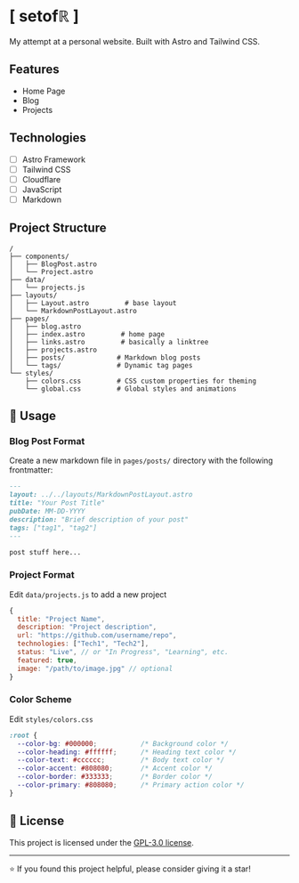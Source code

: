 # [ setofℝ ] 

My attempt at a personal website. Built with Astro and Tailwind CSS.

## Features

- Home Page
- Blog
- Projects

## Technologies

- [ ] Astro Framework
- [ ] Tailwind CSS
- [ ] Cloudflare
- [ ] JavaScript
- [ ] Markdown

## Project Structure

```
/
├── components/
│   ├── BlogPost.astro       
│   └── Project.astro        
├── data/
│   └── projects.js          
├── layouts/
│   ├── Layout.astro         # base layout
│   └── MarkdownPostLayout.astro
├── pages/
│   ├── blog.astro          
│   ├── index.astro         # home page
│   ├── links.astro         # basically a linktree
│   ├── projects.astro      
│   ├── posts/             # Markdown blog posts
│   └── tags/              # Dynamic tag pages
└── styles/
    ├── colors.css         # CSS custom properties for theming
    └── global.css         # Global styles and animations
```

## 📝 Usage

### Blog Post Format

Create a new markdown file in `pages/posts/` directory with the following frontmatter:

```markdown
---
layout: ../../layouts/MarkdownPostLayout.astro
title: "Your Post Title"
pubDate: MM-DD-YYYY
description: "Brief description of your post"
tags: ["tag1", "tag2"]
---

post stuff here...
```

### Project Format

Edit `data/projects.js` to add a new project 

```javascript
{
  title: "Project Name",
  description: "Project description",
  url: "https://github.com/username/repo",
  technologies: ["Tech1", "Tech2"],
  status: "Live", // or "In Progress", "Learning", etc.
  featured: true,
  image: "/path/to/image.jpg" // optional
}
```

### Color Scheme

Edit `styles/colors.css`

```css
:root {
  --color-bg: #000000;           /* Background color */
  --color-heading: #ffffff;      /* Heading text color */
  --color-text: #cccccc;         /* Body text color */
  --color-accent: #808080;       /* Accent color */
  --color-border: #333333;       /* Border color */
  --color-primary: #808080;      /* Primary action color */
}
```

## 📄 License

This project is licensed under the [GPL-3.0 license](LICENSE).

---

⭐ If you found this project helpful, please consider giving it a star!
